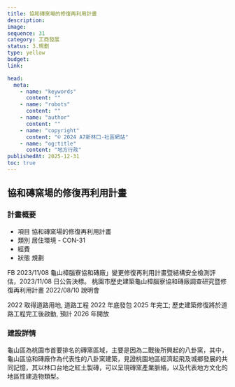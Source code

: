 ```yaml
---
title: 協和磚窯場的修復再利用計畫
description:
image:
sequence: 31
category: 工商發展
status: 3.規劃
type: yellow
budget:
link:

head:
  meta:
    - name: "keywords"
      content: ""
    - name: "robots"
      content: ""
    - name: "author"
      content: ""
    - name: "copyright"
      content: "© 2024 A7新林口-社區網站"
    - name: "og:title"
      content: "地方行政"
publishedAt: 2025-12-31
toc: true
---
```


## 協和磚窯場的修復再利用計畫

### 計畫概要

- 項目 協和磚窯場的修復再利用計畫
- 類別 居住環境 - CON-31
- 經費
- 狀態 規劃

FB 2023/11/08 龜山樟腦寮協和磚廠」變更修復再利用計畫暨結構安全檢測評估，2023/11/08 日公告決標。
桃園市歷史建築龜山樟腦寮協和磚廠調查研究暨修復再利用計畫 2022/08/10 說明會

2022 取得道路用地, 道路工程 2022 年底發包 2025 年完工; 歷史建築修復將於道路工程完工後啟動, 預計 2026 年開放

### 建設詳情

龜山區為桃園市首要排名的磚窯區域，主要是因為二戰後所興起的八卦窯，其中，龜山區協和磚廠作為代表性的八卦窯建築，見證桃園地區經濟起飛及城鄉發展的共同記憶，其以林口台地之紅土製磚，可以呈現磚窯產業脈絡，以及代表地方文化的地區性建造物類型。
